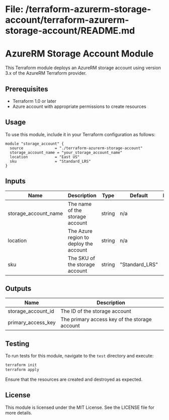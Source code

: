 # File: /terraform-azurerm-storage-account/terraform-azurerm-storage-account/README.md

# AzureRM Storage Account Module

This Terraform module deploys an AzureRM storage account using version 3.x of the AzureRM Terraform provider.

## Prerequisites

- Terraform 1.0 or later
- Azure account with appropriate permissions to create resources

## Usage

To use this module, include it in your Terraform configuration as follows:

```hcl
module "storage_account" {
  source              = "./terraform-azurerm-storage-account"
  storage_account_name = "your_storage_account_name"
  location            = "East US"
  sku                 = "Standard_LRS"
}
```

## Inputs

| Name                     | Description                          | Type   | Default | Required |
|--------------------------|--------------------------------------|--------|---------|:--------:|
| storage_account_name     | The name of the storage account      | string | n/a     |   yes    |
| location                 | The Azure region to deploy the account | string | n/a     |   yes    |
| sku                      | The SKU of the storage account       | string | "Standard_LRS" | no |

## Outputs

| Name                     | Description                          |
|--------------------------|--------------------------------------|
| storage_account_id       | The ID of the storage account        |
| primary_access_key       | The primary access key of the storage account |

## Testing

To run tests for this module, navigate to the `test` directory and execute:

```bash
terraform init
terraform apply
```

Ensure that the resources are created and destroyed as expected.

## License

This module is licensed under the MIT License. See the LICENSE file for more details.